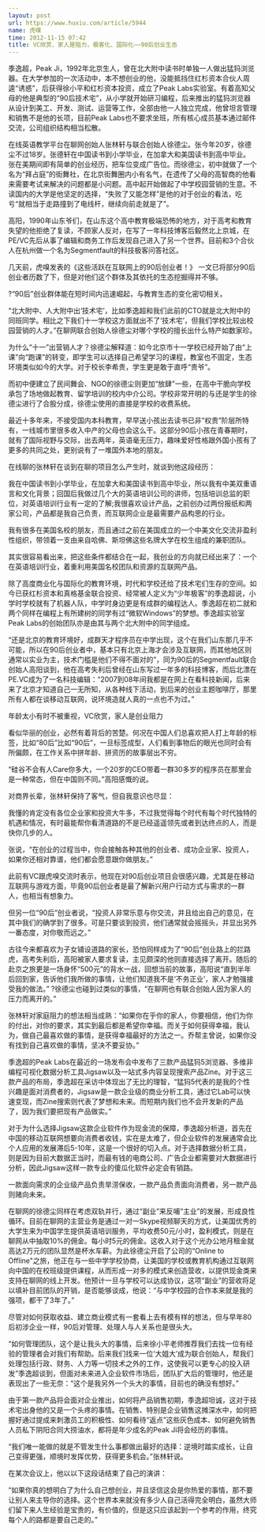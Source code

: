 ```yaml
---
layout: post
url: https://www.huxiu.com/article/5944
name: 虎嗅
time: 2012-11-15 07:42
title: VC欣赏、家人是阻力，极客化、国际化——90后创业生态
---
```

季逸超，Peak Ji，1992年北京生人，曾在北大附中读书时单独一人做出猛犸浏览器。在大学参加的一次活动中，本不想创业的他，没能抵挡住红杉资本合伙人周逵“诱惑”，后获得徐小平和红杉资本投资，成立了Peak Labs实验室。有着高知父母的他是典型的“90后技术宅”，从小学就开始研习编程，后来推出的猛犸浏览器从设计到美工、开发、测试、运营等工作，全部由他一人独立完成，他曾坦言管理和销售不是他的长项，目前Peak Labs也不要求坐班，所有核心成员基本通过邮件交流，公司组织结构相当松散。

在线英语教学平台在聊网创始人张林轩与联合创始人徐德尘。张今年20岁，徐德尘不过18岁。张德轩在中国读书到小学毕业，在加拿大和美国读书到高中毕业。张在美期间即有简单的创业经历，把车位变成广告位。而徐德尘，初中就做了一个名为“拜占庭”的街舞社，在北京街舞圈内小有名气，在遗传了父母的高智商的他看来需要考试来解决的问题都是小问题。高中起开始做起了中学校园营销的生意。不读国内的大学是他坚定的选择，“失败了又能怎样”是他的对于创业的看法，吃亏“就相当于走路撞到了电线杆，继续向前走就是了”。

高阳，1990年山东爷们，在山东这个高中教育极端恐怖的地方，对于高考和教育失望的他拒绝了复读，不顾家人反对，在写了一年科技博客后毅然北上京城，在PE/VC先后从事了编辑和商务工作后发现自己进入了另一个世界。目前和3个合伙人在杭州做一个名为Segmentfault的科技极客问答社区。

几天前，虎嗅发表的《这些活跃在互联网上的90后创业者！》 一文已将部分90后创业者历数了下，但是对他们这个群体及其依托的生态挖掘得并不够。

?“90后”创业群体能在短时间内迅速崛起，与教育生态的变化密切相关。

“北大附中、人大附中出‘技术宅’，比如季逸超和我们此前的CTO就是北大附中的同班同学。相比之下我们十一学校这方面就出不了‘技术宅’，但我们学校比较出校园营销的人才。”在聊网联合创始人徐德尘对哪个学校的擅长出什么特产如数家珍。

为什么“十一”出营销人才？徐德尘解释道：如今北京市十一学校已经开始了由“上课”向“跑课”的转变，即学生可以选择自己希望学习的课程，教室也不固定，生态环境类似如今的大学。对于校长李希贵，学生更是敢于直呼“贵爷”。

而初中便建立了民间舞会、NGO的徐德尘则更加“放肆”一些，在高中干脆向学校承包了场地做起教育、留学培训的校内中介公司。学校非常开明的与还是学生的徐德尘进行了合股分成，徐德尘使用的直接是学校的收费系统。

最近十多年来，不接受国内本科教育，早早送小孩出去读书已非“权贵”阶层所特有，一线城市里很多收入中产的父母也会这么干。这部分90后小孩在青春期时，就有了国际视野与交际，出去两年，英语毫无压力，趣味爱好性格跟外国小孩有了更多的共同之处，更别说有了一堆国外本地的朋友。

在线聊的张林轩在谈到在聊的项目怎么产生时，就谈到他这段经历：

我在中国读书到小学毕业，在加拿大和美国读书到高中毕业，所以我有中美双重语言和文化背景；回国后我做过几个大的英语培训公司的讲师，包括培训总监的职位，对英语培训行业有一定的了解;我很喜欢设计产品，之前创办过两份报纸和两家公司，产品都是我自己负责，而互联网企业是最需要产品构思的行业。

我有很多在美国名校的朋友，而且通过之前在美国成立的一个中美文化交流非盈利性组织，带领着一支由来自哈佛、斯坦佛这些名牌大学在校生组成的兼职团队。

其实很容易看出来，把这些条件都结合在一起，我创业的方向就已经出来了：一个在英语培训行业，着重利用美国名校团队和资源的互联网产品。

除了高度商业化与国际化的教育环境，时代和学校还给了技术宅们生存的空间。如今已获红杉资本和真格基金联合投资、经常被人定义为“少年极客”的季逸超说，小学时学校就有了机器人队，中学时身边更是有成群的编程达人。季逸超在初二就和两个同样在编程上有所建树的同学有过“微软Windows”的梦想。季逸超实验室Peak Labs的创始团队亦是由其与两个北大附中的同学组成。

“还是北京的教育环境好，成群天才程序员在中学出现，这个在我们山东那几乎不可能，所以在90后创业者中，基本只有北京上海才会涉及互联网，而其他地区则通常以实业为主，技术门槛是他们不得不面对的”，同为90后的Segmentfault联合创始人高阳谈到，他在高考失利后曾经在山东写过一年多的科技博客，而后北漂在PE.VC成为了一名科技编辑：“2007到08年间我都是在网上在看科技新闻，后来来了北京才知道自己一无所知，从各种线下活动，到后来的创业主题咖啡厅，那里所有人都在谈移动互联网，说环境造就人真的一点也不为过。”

年龄太小有时不被重视，VC欣赏，家人是创业阻力

看似华丽的创业，必然有着背后的苦楚。何况在中国人们总喜欢把人打上年龄的标签，比如“80后”比如“90后”，一旦标签成型，人们看到事物后的眼光也同时会有所偏颇，在工作关系中拼年龄、拼资历的故事层出不穷。

“硅谷不会有人Care你多大，一个20岁的CEO带着一群30多岁的程序员在那里会是一种常态，但在中国则不同。”高阳感慨的说。

对商界长辈，张林轩保持了客气，但自我意识也尽显：

我懂的肯定没有各位企业家和投资大牛多，不过我觉得每个时代有每个时代独特的机遇和情况，有时最能帮你看清道路的不是已经遥遥领先或者到达终点的人，而是快你几步的人。

张说，“在创业的过程当中，你会接触各种其他的创业者、成功企业家、投资人，如果你还相对靠谱，他们都会愿意跟你做朋友。”

此前有VC跟虎嗅交流时表示，他现在对90后创业项目会很感兴趣，尤其是在移动互联网与游戏方面，毕竟90后创业者是最了解新兴用户行动方式与需求的一群人，也相当有想象力。

但另一位“90后”创业者说，“投资人非常乐意与你交流，并且给出自己的意见，在其中我们的确学到了很多。可是只要谈到投资，他们通常就会摇摇头，并显出另外一番态度，对你敬而远之。”

古往今来都喜欢为子女铺设道路的家长，恐怕同样成为了“90后”创业路上的拦路虎，高考失利后，高阳被家人要求复读，主见颇深的他则直接选择了离开。随后的赴京之旅更是一场身怀“500元”的背水一战，回想当前的故事，高阳说“直到半年后回到家，告诉他们我所做的事情，让他们知道我不是‘不务正业’，家人才勉强接受我的做法。” ?徐德尘也碰到过类似的事情，“在聊网也有联合创始人因为家人的压力而离开的。”

张林轩对家庭阻力的想法相当成熟：“如果你在乎你的家人，你要相信，他们为你的付出，对你的要求，其实到最后都是希望你幸福。而关于如何获得幸福，我认为，做自己最喜欢做的事情，是获得幸福最好的方法之一。乔帮主曾说，如果你没有找到自己喜欢做的事情，坚决不要妥协。”

季逸超的Peak Labs在最近的一场发布会中发布了三款产品猛犸5浏览器、多维非编程可视化数据分析工具Jigsaw以及一站式多内容呈现搜索产品Zine。对于这三款产品的布局，季逸超在采访中体现出了无比的理智，“猛犸5代表的是我的个性兴趣是面对消费者的，Jigsaw是一款企业级的商业分析工具，通过它Lab可以快速变现，而Zine搜索则代表了梦想和未来。而短期内我们也不会开发新的产品了，因为我们要把现有产品做实。”

对于为什么选择Jigsaw这款企业软件作为现金流的保障，季逸超分析道，首先在中国的移动互联网想要向消费者收钱，实在是太难了，但企业软件的发展通常会比个人应用的发展滞后5-10年，这是一个很好的切入点。对于选择数据分析工具，则是因为目前大数据正当时，而最有钱的电商公司、广告企业都需要对大数据进行分析，因此Jigsaw这样一款专业的傻瓜化软件必定会有销路。

一款面向需求的企业级产品负责旱涝保收，一款产品负责面向消费者，另一款产品则赌向未来。

在聊网的徐德尘同样在考虑双轨并行，通过“副业”来反哺“主业”的发展，形成良性循环。目前在聊网的主营业务是通过一对一Skype视频聊天的方式，让美国优秀的大学生来为中国学生提供英语培训服务，平均收费50元/小时，盈利模式，则是在聊网从中抽取10%的佣金。每小时5元的佣金。这收入对于这个光办公地月租金就高达2万元的团队显然是杯水车薪。为此徐德尘开启了公司的“Online to Offline"之旅，他正在与一些中学学校协商，让美国的学校或教育机构通过互联网向中国的在校班级提供课程，从而形成一对多的模式来创造营收，以提供现金类来支持在聊网的线上开发。他预计一旦与学校可以达成协议，这项“副业”的营收将足以填补目前团队的开销，是否能够谈成，他说：“与中学校园的合作本来就是我的强项，都干了3年了。”

尽管对如何获取收益、建立商业模式有一套看上去有模有样的想法，但与早年80后初涉企业一样，90后对管理、处理人与人关系也是很头大。

“如何管理团队，这个是让我头大的事情，后来徐小平老师推荐我们去找一位有经验的管理者会对我们有帮助。后来我们找来一位‘大姐大’成为联合创始人，帮我们处理包括行政、财务、人力等一切技术之外的工作，这使我可以更专心的投入研发”季逸超谈到，但面对未来进入企业软件市场后，团队扩大后的管理时，他还是表现出了一些无奈：“这个是我另外一个头大的事情，目前也的确没有想好。”

由于第一款产品将会面对企业推出，如何将产品销售初期，季逸超坦诚，这对于技术宅出身他的又是一个头疼的事情。在销售、特别是企业销售这摊深水中，如何把握好通过提成来刺激员工的积极性、如何看待“返点”这些灰色成本、如何避免销售人员私下阴阳合同大捞油水，都将是年少成名的Peak Ji将会经历的事情。

“我们唯一能做的就是不管发生什么事都做出最好的选择：逆境时踏实成长，让自己变得更强，顺境时发挥优势，获得更多机会。”张林轩说。

在某次会议上，他以以下这段话结束了自己的演讲：

“如果你真的想明白了为什么自己想创业，并且坚信这会是你热爱的事情，那不要让别人来主导你的选择。这个世界本来就没有多少人自己活得完全明白，虽然大师们留下来人生经验是宝贵的，有价值的，但是这只应该起到一个参考的作用，终究每个人的路都是要自己走的。”

